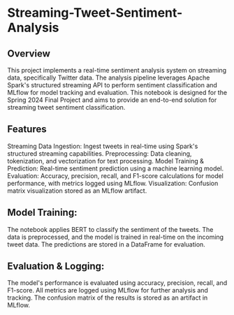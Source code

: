 # Streaming-Tweet-Sentiment-Analysis 

## Overview
This project implements a real-time sentiment analysis system on streaming data, specifically Twitter data. The analysis pipeline leverages Apache Spark's structured streaming API to perform sentiment classification and MLflow for model tracking and evaluation. This notebook is designed for the Spring 2024 Final Project and aims to provide an end-to-end solution for streaming tweet sentiment classification.

## Features
Streaming Data Ingestion: Ingest tweets in real-time using Spark's structured streaming capabilities.
Preprocessing: Data cleaning, tokenization, and vectorization for text processing.
Model Training & Prediction: Real-time sentiment prediction using a machine learning model.
Evaluation: Accuracy, precision, recall, and F1-score calculations for model performance, with metrics logged using MLflow.
Visualization: Confusion matrix visualization stored as an MLflow artifact.



## Model Training:
The notebook applies BERT to classify the sentiment of the tweets.
The data is preprocessed, and the model is trained in real-time on the incoming tweet data.
The predictions are stored in a DataFrame for evaluation.

## Evaluation & Logging:
The model's performance is evaluated using accuracy, precision, recall, and F1-score.
All metrics are logged using MLflow for further analysis and tracking.
The confusion matrix of the results is stored as an artifact in MLflow.

